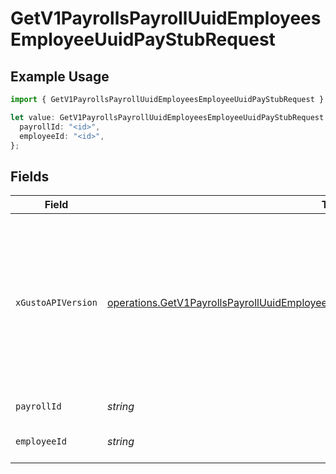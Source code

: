 # GetV1PayrollsPayrollUuidEmployeesEmployeeUuidPayStubRequest

## Example Usage

```typescript
import { GetV1PayrollsPayrollUuidEmployeesEmployeeUuidPayStubRequest } from "@gusto/embedded-api/models/operations/getv1payrollspayrolluuidemployeesemployeeuuidpaystub.js";

let value: GetV1PayrollsPayrollUuidEmployeesEmployeeUuidPayStubRequest = {
  payrollId: "<id>",
  employeeId: "<id>",
};
```

## Fields

| Field                                                                                                                                                                                                                        | Type                                                                                                                                                                                                                         | Required                                                                                                                                                                                                                     | Description                                                                                                                                                                                                                  |
| ---------------------------------------------------------------------------------------------------------------------------------------------------------------------------------------------------------------------------- | ---------------------------------------------------------------------------------------------------------------------------------------------------------------------------------------------------------------------------- | ---------------------------------------------------------------------------------------------------------------------------------------------------------------------------------------------------------------------------- | ---------------------------------------------------------------------------------------------------------------------------------------------------------------------------------------------------------------------------- |
| `xGustoAPIVersion`                                                                                                                                                                                                           | [operations.GetV1PayrollsPayrollUuidEmployeesEmployeeUuidPayStubHeaderXGustoAPIVersion](../../models/operations/getv1payrollspayrolluuidemployeesemployeeuuidpaystubheaderxgustoapiversion.md)                               | :heavy_minus_sign:                                                                                                                                                                                                           | Determines the date-based API version associated with your API call. If none is provided, your application's [minimum API version](https://docs.gusto.com/embedded-payroll/docs/api-versioning#minimum-api-version) is used. |
| `payrollId`                                                                                                                                                                                                                  | *string*                                                                                                                                                                                                                     | :heavy_check_mark:                                                                                                                                                                                                           | The UUID of the payroll                                                                                                                                                                                                      |
| `employeeId`                                                                                                                                                                                                                 | *string*                                                                                                                                                                                                                     | :heavy_check_mark:                                                                                                                                                                                                           | The UUID of the employee                                                                                                                                                                                                     |